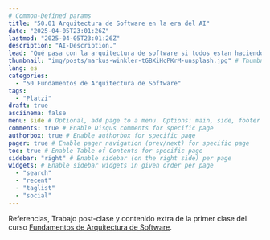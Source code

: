 ```yaml
---
# Common-Defined params
title: "50.01 Arquitectura de Software en la era del AI"
date: "2025-04-05T23:01:26Z"
lastmod: "2025-04-05T23:01:26Z"
description: "AI-Description."
lead: "Qué pasa con la arquitectura de software si todos estan haciendo vibe-coding?" # Lead text
thumbnail: "img/posts/markus-winkler-tGBXiHcPKrM-unsplash.jpg" # Thumbnail image
lang: es
categories:
  - "50 Fundamentos de Arquitectura de Software"
tags:
  - "Platzi"
draft: true
asciinema: false
menu: side # Optional, add page to a menu. Options: main, side, footer
comments: true # Enable Disqus comments for specific page
authorbox: true # Enable authorbox for specific page
pager: true # Enable pager navigation (prev/next) for specific page
toc: true # Enable Table of Contents for specific page
sidebar: "right" # Enable sidebar (on the right side) per page
widgets: # Enable sidebar widgets in given order per page
  - "search"
  - "recent"
  - "taglist"
  - "social"
---
```


Referencias, Trabajo post-clase y contenido extra de la primer clase del curso [Fundamentos de Arquitectura de Software](https://platzi.com/). 

<!--more-->

